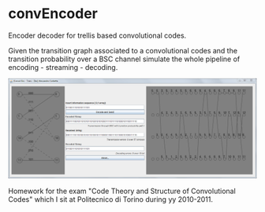 # convEncoder
Encoder decoder for trellis based convolutional codes.

Given the transition graph associated to a convolutional codes and the transition probability over a BSC channel simulate the whole pipeline of encoding - streaming - decoding.

![Example of the working code](https://raw.githubusercontent.com/acorbe/convEncoder/master/ExamplePic.PNG)

Homework for the exam "Code Theory and Structure of Convolutional Codes" which I sit at Politecnico di Torino during yy 2010-2011.
